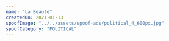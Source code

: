 ```yaml
---
name: "La Beauté"
createdOn: 2021-01-13
spoofImage: "../../assets/spoof-ads/political_4_600px.jpg"
spoofCategory: "POLITICAL"
---
```

